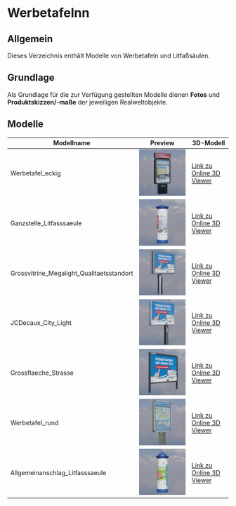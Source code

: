 # Werbetafelnn
## Allgemein
Dieses Verzeichnis enthält Modelle von Werbetafeln und Litfaßsäulen.

## Grundlage
Als Grundlage für die zur Verfügung gestellten Modelle dienen **Fotos** und **Produktskizzen/-maße** der jeweiligen Realweltobjekte. 
## Modelle 
 | Modellname | Preview | 3D-Modell | 
 | --- | --- | --- |
| Werbetafel_eckig |![Image](../Thumbnails/Werbetafeln/Werbetafel_eckig.jpg)| [Link zu Online 3D Viewer](https://3dviewer.net/embed.html#model=https://github.com/rostock/3DModels/blob/dev/GLBFiles/Werbetafeln/Werbetafel_eckig.glb$camera=0,0,0$cameramode=perspective$envsettings=fishermans_bastion,on$backgroundcolor=200,200,200,255$defaultcolor=200,200,200$edgesettings=off,0,0,0,20)  |
| Ganzstelle_Litfasssaeule |![Image](../Thumbnails/Werbetafeln/Ganzstelle_Litfasssaeule.jpg)| [Link zu Online 3D Viewer](https://3dviewer.net/embed.html#model=https://github.com/rostock/3DModels/blob/dev/GLBFiles/Werbetafeln/Ganzstelle_Litfasssaeule.glb$camera=0,0,0$cameramode=perspective$envsettings=fishermans_bastion,on$backgroundcolor=200,200,200,255$defaultcolor=200,200,200$edgesettings=off,0,0,0,20)  |
| Grossvitrine_Megalight_Qualitaetsstandort |![Image](../Thumbnails/Werbetafeln/Grossvitrine_Megalight_Qualitaetsstandort.jpg)| [Link zu Online 3D Viewer](https://3dviewer.net/embed.html#model=https://github.com/rostock/3DModels/blob/dev/GLBFiles/Werbetafeln/Grossvitrine_Megalight_Qualitaetsstandort.glb$camera=0,0,0$cameramode=perspective$envsettings=fishermans_bastion,on$backgroundcolor=200,200,200,255$defaultcolor=200,200,200$edgesettings=off,0,0,0,20)  |
| JCDecaux_City_Light |![Image](../Thumbnails/Werbetafeln/JCDecaux_City_Light.jpg)| [Link zu Online 3D Viewer](https://3dviewer.net/embed.html#model=https://github.com/rostock/3DModels/blob/dev/GLBFiles/Werbetafeln/JCDecaux_City_Light.glb$camera=0,0,0$cameramode=perspective$envsettings=fishermans_bastion,on$backgroundcolor=200,200,200,255$defaultcolor=200,200,200$edgesettings=off,0,0,0,20)  |
| Grossflaeche_Strasse |![Image](../Thumbnails/Werbetafeln/Grossflaeche_Strasse.jpg)| [Link zu Online 3D Viewer](https://3dviewer.net/embed.html#model=https://github.com/rostock/3DModels/blob/dev/GLBFiles/Werbetafeln/Grossflaeche_Strasse.glb$camera=0,0,0$cameramode=perspective$envsettings=fishermans_bastion,on$backgroundcolor=200,200,200,255$defaultcolor=200,200,200$edgesettings=off,0,0,0,20)  |
| Werbetafel_rund |![Image](../Thumbnails/Werbetafeln/Werbetafel_rund.jpg)| [Link zu Online 3D Viewer](https://3dviewer.net/embed.html#model=https://github.com/rostock/3DModels/blob/dev/GLBFiles/Werbetafeln/Werbetafel_rund.glb$camera=0,0,0$cameramode=perspective$envsettings=fishermans_bastion,on$backgroundcolor=200,200,200,255$defaultcolor=200,200,200$edgesettings=off,0,0,0,20)  |
| Allgemeinanschlag_Litfasssaeule |![Image](../Thumbnails/Werbetafeln/Allgemeinanschlag_Litfasssaeule.jpg)| [Link zu Online 3D Viewer](https://3dviewer.net/embed.html#model=https://github.com/rostock/3DModels/blob/dev/GLBFiles/Werbetafeln/Allgemeinanschlag_Litfasssaeule.glb$camera=0,0,0$cameramode=perspective$envsettings=fishermans_bastion,on$backgroundcolor=200,200,200,255$defaultcolor=200,200,200$edgesettings=off,0,0,0,20)  |

